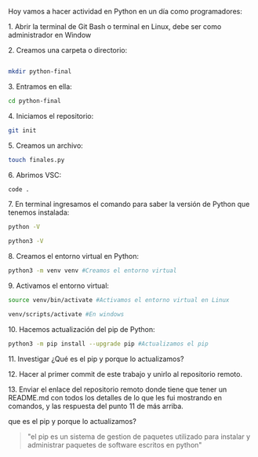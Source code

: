 <h>Hoy vamos a hacer actividad en Python en un día como programadores:

<h>1. Abrir la terminal de Git Bash o terminal en Linux, debe ser como administrador en Window

<h>2. Creamos una carpeta o directorio: 

```sh

mkdir python-final
```
<h>3. Entramos en ella: 

```sh
cd python-final
```
<h>4. Iniciamos el repositorio:
```sh
git init
```
<h>5. Creamos un archivo:
```sh
touch finales.py
```
<h>6. Abrimos VSC:
```sh
code .
```
<h>7. En terminal ingresamos el comando para saber la versión de Python que tenemos instalada:
```sh
python -V

python3 -V
```

<h>8. Creamos el entorno virtual en Python:

```sh
python3 -m venv venv #Creamos el entorno virtual
```
<h>9. Activamos el entorno virtual:
```sh
source venv/bin/activate #Activamos el entorno virtual en Linux

venv/scripts/activate #En windows
```

<h>10. Hacemos actualización del pip de Python:
```sh
python3 -m pip install --upgrade pip #Actualizamos el pip
```
<h>11. Investigar ¿Qué es el pip y porque lo actualizamos?

<h>12. Hacer al primer commit de este trabajo y unirlo al repositorio remoto.

<h>13. Enviar el enlace del repositorio remoto donde tiene que tener un README.md con todos los detalles de lo que les fui mostrando en comandos, y las respuesta del punto 11 de más arriba.

<h>que es el pip y porque lo actualizamos?</h>

> "el pip es un sistema de gestion de paquetes utilizado para instalar y administrar paquetes de software escritos en python"
